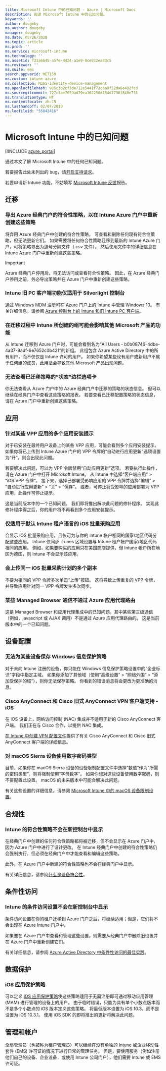 ```yaml
---
title: Microsoft Intune 中的已知问题 - Azure | Microsoft Docs
description: 阅读 Microsoft Intune 中的已知问题。
keywords: ''
author: dougeby
ms.author: dougeby
manager: dougeby
ms.date: 08/26/2018
ms.topic: article
ms.prod: ''
ms.service: microsoft-intune
ms.technology: ''
ms.assetid: f33a6645-a57e-4424-a1e9-0ce932ea83c5
ms.reviewer: ''
ms.suite: ems
search.appverid: MET150
ms.custom: intune-azure
ms.collection: M365-identity-device-management
ms.openlocfilehash: 985c3b2cf3de712e5441f72c3a9f52da6e482fcd
ms.sourcegitcommit: 727c3ae7659ad79ea162250d234d7730f840c731
ms.translationtype: HT
ms.contentlocale: zh-CN
ms.lasthandoff: 02/07/2019
ms.locfileid: "55842416"
---
```

# <a name="known-issues-in-microsoft-intune"></a>Microsoft Intune 中的已知问题


[!INCLUDE [azure_portal](./includes/azure_portal.md)]

通过本文了解 Microsoft Intune 中的任何已知问题。

若要报告此处未列出的 bug，请[开启支持请求](get-support.md)。

若要申请新 Intune 功能，不妨填写 [Microsoft Intune 反馈](https://microsoftintune.uservoice.com/forums/291681-ideas/category/189016-azure-admin-console)报告。

## <a name="migration"></a>迁移

### <a name="export-azure-classic-portal-compliance-policies-to-recreate-these-policies-in-the-intune-azure-portal"></a>导出 Azure 经典门户的符合性策略，以在 Intune Azure 门户中重新创建这些策略

将弃用 Azure 经典门户中创建的符合性策略。 可查看和删除任何现有符合性策略，但无法更新它们。 如果需要将任何符合性策略迁移到最新的 Intune Azure 门户，可将策略导出为逗号分隔文件（.csv 文件）。 然后使用文件中的详细信息在 Intune Azure 门户中重新创建这些策略。

> [!IMPORTANT]
> Azure 经典门户停用后，将无法访问或查看符合性策略。 因此，在 Azure 经典门户停用之前，务必导出策略并在 Azure 门户中重新创建这些策略。

### <a name="intune-legacy-pc-client-features-are-only-available-in-the-silverlight-console"></a>Intune 旧 PC 客户端功能仅适用于 Silverlight 控制台

通过 Windows MDM 注册可在 Azure 门户上的 Intune 中管理 Windows 10。 有关详细信息，请参阅 [Azure 控制台上的 Intune 和旧 Intune PC 客户端](intune-legacy-pc-client.md)。

### <a name="groups-created-by-intune-during-migration-might-affect-functionality-of-other-microsoft-products"></a>在迁移过程中 Intune 所创建的组可能会影响其他 Microsoft 产品的功能

从 Intune 迁移到 Azure 门户时，可能会看到名为“All Users - b0b08746-4dbe-4a37-9adf-9e7652c0b421”的新组。 此组包含 Azure Active Directory 中的所有用户，而不仅仅是 Intune 许可的用户。 如果你希望某些现有用户或新用户不属于任何组的成员，此用法会导致其他 Microsoft 产品出现问题。

### <a name="status-blades-for-migrated-policies-dont-work"></a>无法查看已迁移策略的“状态”边栏选项卡

你无法查看从 Azure 门户中的 Azure 经典门户中迁移的策略的状态信息。 但可以继续在经典门户中查看这些策略的报表。 若要查看已迁移配置策略的状态信息，请在 Azure 门户中重新创建这些策略。

## <a name="apps"></a>应用


### <a name="multiple-app-install-prompts-for-certain-vpp-apps"></a>针对某些 VPP 应用的多个应用安装提示
对于已安装在最终用户设备上的某些 VPP 应用，可能会看到多个应用安装提示。 如果你将已上传到 Intune Azure 门户的 VPP 令牌的“自动进行应用更新”选项设置为“开”，则会出现此问题。    

若要解决此问题，可以为 VPP 令牌禁用“自动应用更新”选项。 若要执行此操作，请在 Azure 门户中打开 Microsoft Intune。 从 Intune 中选择“客户端应用” > “iOS VPP 令牌”。 接下来，选择已部署受影响应用的 VPP 令牌并选择“编辑” > “自动进行应用更新” > “关” > “保存”。 或者，可停止将受影响的应用部署为 VPP 应用，此操作可停止提示。    

这是当前版本中的一个已知问题。 我们即将推出解决此问题的修补程序。 实现此修补程序得之后，你的用户将不再看到多个应用安装提示。

### <a name="ios-volume-purchased-apps-only-available-in-default-intune-tenant-language"></a>仅适用于默认 Intune 租户语言的 iOS 批量采购应用
会显示 iOS 批量采购应用，且仅可为与你的 Intune 帐户相同的国家/地区代码分配这些应用。 Intune 仅同步 iTunes 区域设置与 Intune 租户帐户国家/地区代码相同的应用。 例如，如果要购买的应用只在美国商店提供，但 Intune 帐户所在地区为德国，则 Intune 不会显示该应用。

### <a name="multiple-copies-of-the-same-ios-volume-purchase-program-are-uploaded"></a>会上传同一 iOS 批量采购计划的多个副本
不要为相同的 VPP 令牌多次单击“上传”按钮。 这将导致上传重复的 VPP 令牌，并导致应用针对同一 VPP 令牌发生多次同步。

### <a name="some-managed-browser-traffic-not-routed-through-azure-app-proxy----2463492---"></a>某些 Managed Browser 通信不通过 Azure 应用代理路由 <!-- 2463492 -->
这是 Managed Browser 和应用代理集成中的已知问题，其中某些第三级通信（例如，javascript 或 AJAX 调用）不是通过 Azure 应用代理路由的。 这是当前版本中的一个已知问题。  

<!-- ## Groups -->

## <a name="device-configuration"></a>设备配置

### <a name="you-cannot-save-a-windows-information-protection-policy-for-some-devices"></a>无法为某些设备保存 Windows 信息保护策略

对于未向 Intune 注册的设备，你只能在 Windows 信息保护策略设置中的“企业标识”字段中指定主域。
如果你添加了其他域（使用“高级设置” > “网络外围” > “添加受保护的域”），则你无法保存策略。 你看到的错误消息将会更改为更准确的消息。

### <a name="cisco-anyconnect-and-cisco-legacy-anyconnect-vpn-client-support---ios"></a>Cisco AnyConnect 和 Cisco 旧式 AnyConnect VPN 客户端支持 - iOS

在 iOS 设备上，网络访问控制 (NAC) 集成并不适用于新的 Cisco AnyConnect 客户端。 我们正在与 Cisco 合作，以提供 NAC 集成。

[在 Intune 中创建 VPN 配置文件](vpn-settings-ios.md)提供了有关 Cisco AnyConnect 和 Cisco 旧式 AnyConnect 客户端的详细信息。

### <a name="using-the-numeric-password-type-with-macos-sierra-devices"></a>对 macOS Sierra 设备使用数字密码类型

目前，如果你在 macOS Sierra 设备的设备限制配置文件中选择“数值”作为“所需的密码类型”，则将强制使用“字母数字”。 如果你想对这些设备使用数字密码，则不要配置此设置。
macOS 的未来版本中可能会解决此问题。

有关这些设置的详细信息，请参阅 [Microsoft Intune 中的 macOS 设备限制设置](device-restrictions-macos.md)。

## <a name="compliance"></a>合规性

### <a name="compliance-policies-from-intune-do-not-show-up-in-new-console"></a>Intune 的符合性策略不会在新控制台中显示

在经典门户中创建的任何符合性策略都将被迁移，但不会显示在 Azure 门户中，因为 Azure 门户中进行了设计更改。 在 Intune 经典门户中创建的符合性策略仍会强制执行，但必须在经典门户中才能查看和编辑这些策略。

此外，在 Azure 门户中新建的符合性策略也不会在经典门户中显示。

有关详细信息，请参阅[什么是设备符合性](device-compliance.md)。

<!-- ## Enrollment -->

## <a name="conditional-access"></a>条件性访问

### <a name="conditional-access-settings-from-intune-do-not-show-up-in-new-console"></a>Intune 的条件访问设置不会在新控制台中显示

条件访问设置在你的租户迁移到 Azure 门户之后，将继续适用；但是，它们将不会出现在 Azure Intune 门户中。 

如果要在 Azure 门户中查看和管理这些设置，则需要从经典门户中删除旧设置并在 Azure 门户中重新创建它们。 

有关详细信息，请参阅 [Azure Active Directory 中条件性访问的最佳实践](https://docs.microsoft.com/azure/active-directory/conditional-access/best-practices)。

## <a name="data-protection"></a>数据保护

### <a name="ios-app-protection-policies"></a>iOS 应用保护策略

可以定义 [iOS 应用保护策略](app-protection-policy-settings-ios.md)使这些策略适用于无需注册即可通过移动应用管理 (MAM) 进行管理的设备上的用户。 由于临时错误，只能为具有单个小数点版本而不是多个小数点的 iOS 版本定义这些策略。 将最低版本设置为 iOS 10.3，而不是设置为 iOS 10.3.1。 使用 iOS SDK 的即将推出的更新将解决此问题。


## <a name="administration-and-accounts"></a>管理和帐户

全局管理员（也被称为租户管理员）可以继续在没有单独的 Intune 或企业移动性套件 (EMS) 许可证的情况下进行日常的管理任务。 但是，要使用服务（例如注册他们自己的设备、企业设备，或使用 Intune 公司门户），他们需要 Intune 或 EMS 许可证。

<!-- ## Additional items -->
